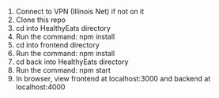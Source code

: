 1. Connect to VPN (Illinois Net) if not on it
2. Clone this repo
3. cd into HealthyEats directory
4. Run the command: npm install
5. cd into frontend directory
6. Run the command: npm install
7. cd back into HealthyEats directory
5. Run the command: npm start
6. In browser, view frontend at localhost:3000 and backend at localhost:4000